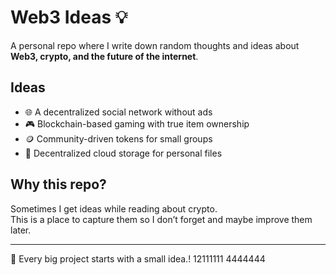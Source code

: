 # Web3 Ideas 💡

A personal repo where I write down random thoughts and ideas about **Web3, crypto, and the future of the internet**.  

## Ideas
- 🌐 A decentralized social network without ads  
- 🎮 Blockchain-based gaming with true item ownership  
- 🪙 Community-driven tokens for small groups  
- 📂 Decentralized cloud storage for personal files  

## Why this repo?
Sometimes I get ideas while reading about crypto.  
This is a place to capture them so I don’t forget and maybe improve them later.  

---

🚀 Every big project starts with a small idea.!
12111111
4444444
